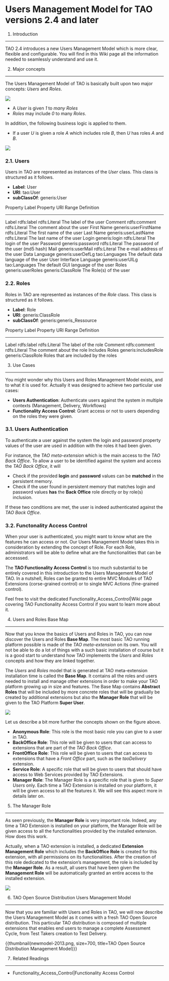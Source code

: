 <!--
created_at: '2013-03-07 09:35:51'
updated_at: '2013-03-13 12:59:54'
authors:
    - 'Jérôme Bogaerts'
tags:
    - 'Users Management Model'
-->

Users Management Model for TAO versions 2.4 and later
=====================================================



1. Introduction
---------------

TAO 2.4 introduces a new Users Management Model which is more clear, flexible and configurable. You will find in this Wiki page all the information needed to seamlessly understand and use it.

2. Major concepts
-----------------

The Users Management Model of TAO is basically built upon two major concepts: *Users* and *Roles*.

![](../resources/newmodel-2013-user-roles.png)

-   A *User* is given *1* to *many* *Roles*
-   *Roles* may include *0* to many *Roles*.

In addition, the following business logic is applied to them.

-   If a user *U* is given a role *A* which includes role *B*, then *U* has roles *A* and *B*.

![](../resources/newmodel-2013-user-roles-instances.png)

### 2.1. Users

Users in TAO are represented as instances of the *User* class. This class is structured as it follows.

-   **Label**: User
-   **URI**: tao:User
-   **subClassOf**: generis:User

  Property Label            Property URI            Range               Definition
  ------------------------- ----------------------- ------------------- ---------------------------------------
  Label                     rdfs:label              rdfs:Literal        The label of the user
  Comment                   rdfs:comment            rdfs:Literal        The comment about the user
  First Name                generis:userFirstName   rdfs:Literal        The first name of the user
  Last Name                 generis:userLastName    rdfs:Literal        The last name of the user
  Login                     generis:login           rdfs:Literal        The login of the user
  Password                  generis:password        rdfs:Literal        The password of the user (md5 hash)
  Mail                      generis:userMail        rdfs:Literal        The e-mail address of the user
  Data Language             generis:userDefLg       tao:Languages       The default data language of the user
  User Interface Language   generis:userUILg        tao:Languages       The default GUI language of the user
  Roles                     generis:userRoles       generis:ClassRole   The Role(s) of the user

### 2.2. Roles

Roles in TAO are represented as instances of the *Role* class. This class is structured as it follows.

-   **Label**: Role
-   **URI**: generis:ClassRole
-   **subClassOf**: generis:generis_Ressource

  Property Label   Property URI           Range               Definition
  ---------------- ---------------------- ------------------- --------------------------------------
  Label            rdfs:label             rdfs:Literal        The label of the role
  Comment          rdfs:comment           rdfs:Literal        The comment about the role
  Includes Roles   generis:includesRole   generis:ClassRole   Roles that are included by the roles

3. Use Cases
------------

You might wonder why this Users and Roles Management Model exists, and to what it is used for. Actually it was designed to achieve two particular use cases:

-   **Users Authentication**: Authenticate users against the system in multiple contexts (Management, Delivery, Workflows)
-   **Functionality Access Control**: Grant access or not to users depending on the roles they were given.

### 3.1. Users Authentication

To authenticate a user against the system the login and password property values of the user are used in addition with the roles it had been given.

For instance, the *TAO meta-extension* which is the main access to the *TAO Back Office*. To allow a user to be identified against the system and access the *TAO Back Office*, it will

-   Check if the provided **login** and **password** values can be **matched** in the persistent memory.
-   Check if the user found in persistent memory that matches login and password values **has** the **Back Office** role directly or by role(s) inclusion.

If these two conditions are met, the user is indeed authenticated against the *TAO Back Office*.

### 3.2. Functonality Access Control

When your user is authenticated, you might want to know what are the features he can access or not. Our Users Management Model takes this in consideration by extending the concept of Role. For each Role, administrators will be able to define what are the functionalities that can be accesssed.

The **TAO Functionality Access Control** is too much substantial to be entirely covered in this introduction to the Users Management Model of TAO. In a nutshell, Roles can be granted to entire MVC Modules of TAO Extensions (corse-grained control) or to single MVC Actions (fine-grained control).

Feel free to visit the dedicated Functionality_Access_Control|Wiki page covering TAO Functionality Access Control if you want to learn more about it.

4. Users and Roles Base Map
---------------------------

Now that you know the basics of Users and Roles in TAO, you can now discover the Users and Roles **Base Map**. The most basic TAO running platform possible is made of the *TAO meta-extension* on its own. You will not be able to do a lot of things with a such basic installation of course but it is a good start to understand how TAO implements the *Users* and *Roles* concepts and how they are linked together.

The *Users* and *Roles* model that is generated at TAO meta-extension installation time is called the **Base Map**. It contains all the roles and users needed to install and manage other extensions in order to make your TAO platform growing up in size and features. The Base Map contains **Abstract Roles** that will be included by more concrete roles that will be gradually be created by additional extensions but also the **Manager Role** that will be given to the TAO Platform **Super User**.

![](../resources/newmodel-2013-basemap.png)

Let us describe a bit more further the concepts shown on the figure above.

-   **Anonymous Role**: This role is the most basic role you can give to a user in TAO.
-   **BackOffice Role**: This role will be given to users that can access to extensions that are part of the *TAO Back Office*.
-   **FrontOffice Role**: This role will be given to users that can access to extensions that have a *Front Office* part, such as the *taoDelivery* extension.
-   **Service Role**: A specific role that will be given to users that should have access to Web Services provided by TAO Extensions.
-   **Manager Role**: The Manager Role is a specific role that is given to *Super Users* only. Each time a TAO Extension is installed on your platform, it will be given access to all the features it. We will see this aspect more in details later on.

5. The Manager Role
-------------------

As seen previously, the **Manager Role** is very important role. Indeed, any time a TAO Extension is installed on your platform, the Manager Role will be given access to all the functionalities provided by the installed extension. How does this work.

Actually, when a TAO extension is installed, a dedicated **Extension Management Role** which includes the **BackOffice Role** is created for this extension, with all permissions on its functionalities. After the creation of this role dedicated to the extension’s management, the role is included by the **Manager Role**. As a result, all users that have been given the **Management Role** will be automatically granted an entire access to the installed extension.

![](../resources/newmodel-2013-extinstall.png)

6. TAO Open Source Distribution Users Management Model
------------------------------------------------------

Now that you are familiar with Users and Roles in TAO, we will now describe the Users Management Model as it comes with a fresh TAO Open Source distribution. This particular TAO distribution is composed of multiple extensions that enables end users to manage a complete Assessment Cycle, from Test Takers creation to Test Delivery.

{{thumbnail(newmodel-2013.png, size=700, title=TAO Open Source Distribution Management Model)}}

7. Related Readings
-------------------

-   Functionality_Access_Control|Functionality Access Control


